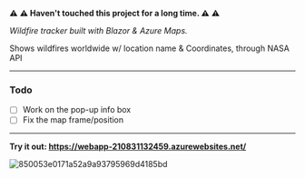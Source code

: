 :warning: **⚠️ Haven't touched this project for a long time. ⚠️** :warning:

*Wildfire tracker built with Blazor & Azure Maps.*

Shows wildfires worldwide w/ location name & Coordinates, through NASA API

---

### Todo

- [ ] Work on the pop-up info box 
- [ ] Fix the map frame/position
---

**Try it out: https://webapp-210831132459.azurewebsites.net/**

![850053e0171a52a9a93795969d4185bd](https://user-images.githubusercontent.com/36921747/131328373-0ed98d58-e9db-42a6-9386-fe08bb0c216c.png)

